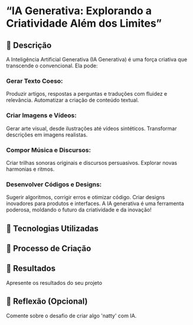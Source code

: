 # “IA Generativa: Explorando a Criatividade Além dos Limites”

## 📒 Descrição
A Inteligência Artificial Generativa (IA Generativa) é uma força criativa que transcende o convencional. Ela pode:

### Gerar Texto Coeso:
Produzir artigos, respostas a perguntas e traduções com fluidez e relevância.
Automatizar a criação de conteúdo textual.
### Criar Imagens e Vídeos:
Gerar arte visual, desde ilustrações até vídeos sintéticos.
Transformar descrições em imagens realistas.
### Compor Música e Discursos:
Criar trilhas sonoras originais e discursos persuasivos.
Explorar novas harmonias e ritmos.
### Desenvolver Códigos e Designs:
Sugerir algoritmos, corrigir erros e otimizar código.
Criar designs inovadores para produtos e interfaces.
A IA generativa é uma ferramenta poderosa, moldando o futuro da criatividade e da inovação!

## 🤖 Tecnologias Utilizadas




## 🧐 Processo de Criação


## 🚀 Resultados
Apresente os resultados do seu projeto

## 💭 Reflexão (Opcional)
Comente sobre o desafio de criar algo 'natty' com IA.
